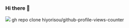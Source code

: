 ### Hi there 👋

![](https://shinywinny.carrd.co/assets/images/image02.png?v=94669c44)
gh repo clone hiyorisou/github-profile-views-counter
